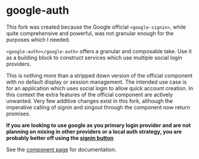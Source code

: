 google-auth
================

This fork was created because the Google official `<google-signin>`, while quite comprehensive and powerful,
was not granular enough for the purposes which I needed.


`<google-auth></google-auth>` offers a granular and composable take. Use it as a building block to construct services which use multiple social login providers.

This is nothing more than a stripped down version of the official component with no default display or session management. The intended use case is for an application
which uses social login to allow quick account creation. In this context the extra features of the official component are actively unwanted.
Very few additive changes exist in this fork, although the imperative calling of signin and singout through the component now return promises.


**If you are looking to use google as you primary login provider and are not planning on mixing in other providers or a local auth strategy, you are probably better off using the
[signin button](http://googlewebcomponents.github.io/google-signin/components/google-signin/)**


See the [component page](http://themallen.github.io/google-signin) for documentation.
